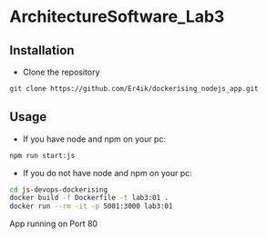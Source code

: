 # ArchitectureSoftware_Lab3

## Installation

- Clone the repository

```bash
git clone https://github.com/Er4ik/dockerising_nodejs_app.git
```

## Usage

- If you have node and npm on your pc:

```bash
npm run start:js
```

- If you do not have node and npm on your pc:

```bash
cd js-devops-dockerising
docker build -f Dockerfile -t lab3:01 .
docker run --rm -it -p 5001:3000 lab3:01
```

App running on Port 80
